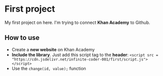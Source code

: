 # First project
My first project on here. I'm trying to connect **Khan Academy** to Github. 

## How to use
 - Create a **new website** on Khan Academy
 - **Include the library**. Just add this script tag to the **header**: `<script src = "https://cdn.jsdelivr.net/infinite-coder-001/first/script.js"></script>`
 - Use the `change(id, value);` function
